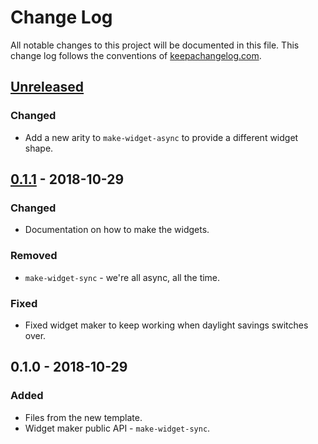 # Change Log
All notable changes to this project will be documented in this file. This change log follows the conventions of [keepachangelog.com](http://keepachangelog.com/).

## [Unreleased]
### Changed
- Add a new arity to `make-widget-async` to provide a different widget shape.

## [0.1.1] - 2018-10-29
### Changed
- Documentation on how to make the widgets.

### Removed
- `make-widget-sync` - we're all async, all the time.

### Fixed
- Fixed widget maker to keep working when daylight savings switches over.

## 0.1.0 - 2018-10-29
### Added
- Files from the new template.
- Widget maker public API - `make-widget-sync`.

[Unreleased]: https://github.com/your-name/third-rail/compare/0.1.1...HEAD
[0.1.1]: https://github.com/your-name/third-rail/compare/0.1.0...0.1.1
